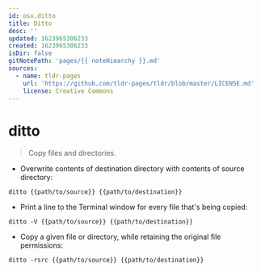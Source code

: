 ```yaml
---
id: osx.ditto
title: Ditto
desc: ''
updated: 1623965306233
created: 1623965306233
isDir: false
gitNotePath: 'pages/{{ noteHiearchy }}.md'
sources:
  - name: tldr-pages
    url: 'https://github.com/tldr-pages/tldr/blob/master/LICENSE.md'
    license: Creative Commons
---
```

# ditto

> Copy files and directories.

- Overwrite contents of destination directory with contents of source directory:

`ditto {{path/to/source}} {{path/to/destination}}`

- Print a line to the Terminal window for every file that's being copied:

`ditto -V {{path/to/source}} {{path/to/destination}}`

- Copy a given file or directory, while retaining the original file permissions:

`ditto -rsrc {{path/to/source}} {{path/to/destination}}`

